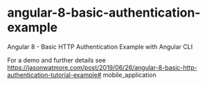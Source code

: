 # angular-8-basic-authentication-example

Angular 8 - Basic HTTP Authentication Example with Angular CLI

For a demo and further details see https://jasonwatmore.com/post/2019/06/26/angular-8-basic-http-authentication-tutorial-example# mobile_application
